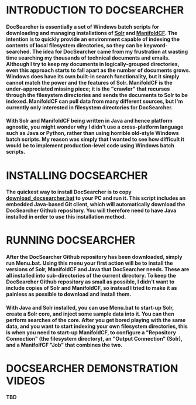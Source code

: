 # INTRODUCTION TO DOCSEARCHER
#### DocSearcher is essentially a set of Windows batch scripts for downloading and managing installations of [Solr](http://lucene.apache.org/solr/) and [ManifoldCF](https://manifoldcf.apache.org/en_US/index.html). The intention is to quickly provide an environment capable of indexing the contents of local filesystem directories, so they can be keyword-searched. The idea for DocSearcher came from my frustration at wasting time searching my thousands of technical documents and emails. Although I try to keep my documents in logically-grouped directories, even this approach starts to fall apart as the number of documents grows. Windows does have its own built-in search functionality, but it simply cannot match the power and the features of Solr. ManifoldCF is the under-appreciated missing piece; it is the "crawler" that recurses through the filesystem directories and sends the documents to Solr to be indexed. ManifoldCF can pull data from many different sources, but I'm currently only interested in filesystem directories for DocSearcher.

#### With Solr and ManifoldCF being written in Java and hence platform agnostic, you might wonder why I didn't use a cross-platform language such as Java or Python, rather than using horrible old-style Windows batch scripts. My reason was simply that I wanted to see how difficult it would be to implement production-level code using Windows batch scripts.  

# INSTALLING DOCSEARCHER
#### The quickest way to install DocSearcher is to copy [download_docsearcher.bat](https://github.com/ripley57/DocSearcher/raw/master/download_docsearcher.bat) to your PC and run it. This script includes an embedded Java-based Git client, which will automatically download the DocSearcher Github repository. You will therefore need to have Java installed in order to use this installation method. 

# RUNNING DOCSEARCHER
#### After the DocSearcher Github repository has been downloaded, simply run Menu.bat. Using this menu your first action will be to install the versions of Solr, ManifoldCF and Java that DocSearcher needs. These are all installed into sub-directories of the current directory. To keep the DocSearcher Github repository as small as possible, I didn't want to include copies of Solr and ManifoldCF, so instead I tried to make it as painless as possible to download and install them. 

#### With Java and Solr installed, you can use Menu.bat to start-up Solr, create a Solr core, and inject some sample data into it. You can then perform searches of the core. After you get bored playing with the same data, and you want to start indexing your own filesystem directories, this is when you need to start-up ManifoldCF, to configure a "Repository Connection" (the filesystem directory), an "Output Connection" (Solr), and a ManifolfCF "Job" that combines the two.

# DOCSEARCHER DEMONSTRATION VIDEOS
#### TBD